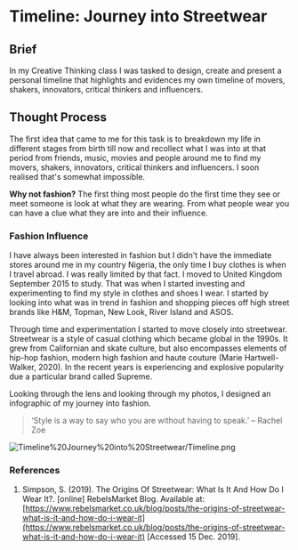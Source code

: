 # Timeline: Journey into Streetwear

## Brief

In my Creative Thinking class I was tasked to design, create and present a personal timeline that highlights and evidences my own timeline of movers, shakers, innovators, critical thinkers and influencers. 

## Thought Process

The first idea that came to me for this task is to breakdown my life in different stages from birth till now and recollect what I was into at that period from friends, music, movies and people around me to find my movers, shakers, innovators, critical thinkers and influencers. I soon realised that's somewhat impossible. 

**Why not fashion?** The first thing most people do the first time they see or meet someone is look at what they are wearing. From what people wear you can have a clue what they are into and their influence.

### Fashion Influence

I have always been interested in fashion but I didn't have the immediate stores around me in my country Nigeria, the only time I buy clothes is when I travel abroad. I was really limited by that fact. I moved to United Kingdom September 2015 to study. That was when I started investing and experimenting to find my style in clothes and shoes I wear. I started by looking into what was in trend in fashion and shopping pieces off high street brands like H&M, Topman, New Look, River Island and ASOS. 

Through time and experimentation I started to move closely into streetwear. Streetwear is a style of casual clothing which became global in the 1990s. It grew from Californian and skate culture, but also encompasses elements of hip-hop fashion, modern high fashion and haute couture (Marie Hartwell-Walker, 2020). In the recent years is experiencing and explosive popularity due a particular brand called Supreme. 

Looking through the lens and looking through my photos, I designed an infographic of my journey into fashion.

> ‘Style is a way to say who you are without having to speak.’ – Rachel Zoe

![Timeline%20Journey%20into%20Streetwear/Timeline.png](Timeline%20Journey%20into%20Streetwear/Timeline.png)

### References

1. Simpson, S. (2019). The Origins Of Streetwear: What Is It And How Do I Wear It?. [online] RebelsMarket Blog. Available at: [https://www.rebelsmarket.co.uk/blog/posts/the-origins-of-streetwear-what-is-it-and-how-do-i-wear-it](https://www.rebelsmarket.co.uk/blog/posts/the-origins-of-streetwear-what-is-it-and-how-do-i-wear-it) [Accessed 15 Dec. 2019].